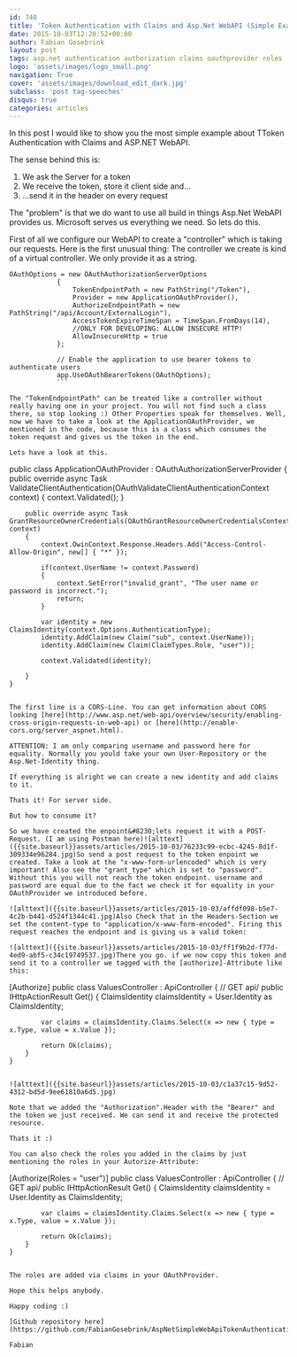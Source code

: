```yaml
---
id: 748
title: 'Token Authentication with Claims and Asp.Net WebAPI (Simple Example - also on GitHub)'
date: 2015-10-03T12:20:52+00:00
author: Fabian Gosebrink
layout: post
tags: asp.net authentication authorization claims oauthprovider roles 
logo: 'assets/images/logo_small.png'
navigation: True
cover: 'assets/images/download_edit_dark.jpg'
subclass: 'post tag-speeches'
disqus: true
categories: articles
---
```


In this post I would like to show you the most simple example about TToken Authentication with Claims and ASP.NET WebAPI.

The sense behind this is:

  1. We ask the Server for a token
  2. We receive the token, store it client side and...
  3. ...send it in the header on every request

The "problem" is that we do want to use all build in things Asp.Net WebAPI provides us. Microsoft serves us everything we need. So lets do this.

First of all we configure our WebAPI to create a "controller" which is taking our requests. Here is the first unusual thing: The controller we create is kind of a virtual controller. We only provide it as a string.

```
OAuthOptions = new OAuthAuthorizationServerOptions
            {
                TokenEndpointPath = new PathString("/Token"),
                Provider = new ApplicationOAuthProvider(),
                AuthorizeEndpointPath = new PathString("/api/Account/ExternalLogin"),
                AccessTokenExpireTimeSpan = TimeSpan.FromDays(14),
                //ONLY FOR DEVELOPING: ALLOW INSECURE HTTP!
                AllowInsecureHttp = true
            };

            // Enable the application to use bearer tokens to authenticate users
            app.UseOAuthBearerTokens(OAuthOptions);
            ```

The "TokenEndpointPath" can be treated like a controller without really having one in your project. You will not find such a class there, so stop looking :) Other Properties speak for themselves. Well, now we have to take a look at the ApplicationOAuthProvider, we mentioned in the code, because this is a class which consumes the token request and gives us the token in the end.

Lets have a look at this.

```
public class ApplicationOAuthProvider : OAuthAuthorizationServerProvider
    {
        public override async Task ValidateClientAuthentication(OAuthValidateClientAuthenticationContext context)
        {
            context.Validated();
        }

        public override async Task GrantResourceOwnerCredentials(OAuthGrantResourceOwnerCredentialsContext context)
        {
            context.OwinContext.Response.Headers.Add("Access-Control-Allow-Origin", new[] { "*" });

            if(context.UserName != context.Password)
            {
                context.SetError("invalid_grant", "The user name or password is incorrect.");
                return;
            }

            var identity = new ClaimsIdentity(context.Options.AuthenticationType);
            identity.AddClaim(new Claim("sub", context.UserName));
            identity.AddClaim(new Claim(ClaimTypes.Role, "user"));

            context.Validated(identity);

        }
    }
```

The first line is a CORS-Line. You can get information about CORS looking [here](http://www.asp.net/web-api/overview/security/enabling-cross-origin-requests-in-web-api) or [here](http://enable-cors.org/server_aspnet.html).

ATTENTION: I am only comparing username and password here for equality. Normally you yould take your own User-Repository or the Asp.Net-Identity thing.

If everything is alright we can create a new identity and add claims to it.

Thats it! For server side.

But how to consume it?

So we have created the enpoint&#8230;lets request it with a POST-Request. (I am using Postman here)![alttext]({{site.baseurl}}assets/articles/2015-10-03/76233c99-ecbc-4245-8d1f-309334e96284.jpg)So send a post request to the token enpoint we created. Take a look at the "x-www-form-urlencoded" which is very important! Also see the "grant_type" which is set to "password". Without this you will not reach the token endpoint. username and password are equal due to the fact we check it for equality in your OAuthProvider we introduced before.

![alttext]({{site.baseurl}}assets/articles/2015-10-03/affdf098-b5e7-4c2b-b441-d524f1344c41.jpg)Also Check that in the Headers-Section we set the content-type to "application/x-www-form-encoded". Firing this request reaches the endpoint and is giving us a valid token:

![alttext]({{site.baseurl}}assets/articles/2015-10-03/ff1f9b2d-f77d-4ed9-abf5-c34c19749537.jpg)There you go. if we now copy this token and send it to a controller we tagged with the [authorize]-Attribute like this:

```
[Authorize]
    public class ValuesController : ApiController
    {
        // GET api/<controller>
        public IHttpActionResult Get()
        {
            ClaimsIdentity claimsIdentity = User.Identity as ClaimsIdentity;

            var claims = claimsIdentity.Claims.Select(x => new { type = x.Type, value = x.Value });

            return Ok(claims);
        }
    }
```

![alttext]({{site.baseurl}}assets/articles/2015-10-03/c1a37c15-9d52-4312-bd5d-9ee61810a6d5.jpg)

Note that we added the "Authorization".Header with the "Bearer" and the token we just received. We can send it and receive the protected resource.

Thats it :)

You can also check the roles you added in the claims by just mentioning the roles in your Autorize-Attribute:

```
[Authorize(Roles = "user")]
    public class ValuesController : ApiController
    {
        // GET api/<controller>
        public IHttpActionResult Get()
        {
            ClaimsIdentity claimsIdentity = User.Identity as ClaimsIdentity;

            var claims = claimsIdentity.Claims.Select(x => new { type = x.Type, value = x.Value });

            return Ok(claims);
        }
    }
```

The roles are added via claims in your OAuthProvider.

Hope this helps anybody.

Happy coding :)

[Github repository here](https://github.com/FabianGosebrink/AspNetSimpleWebApiTokenAuthentication)

Fabian
